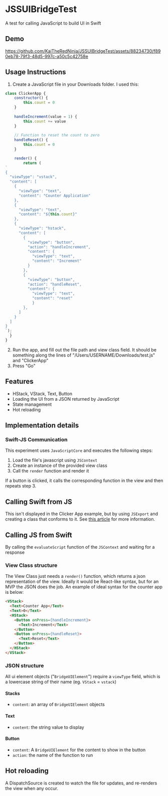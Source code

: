 # JSSUIBridgeTest
A test for calling JavaScript to build UI in Swift

## Demo
https://github.com/KaiTheRedNinja/JSSUIBridgeTest/assets/88234730/f890eb78-79f3-48d5-997c-a50c5c42758e

## Usage Instructions
1. Create a JavaScript file in your Downloads folder. I used this:
```js
class ClickerApp {
    constructor() {
        this.count = 0
    }
    
    handleIncrement(value = 1) {
        this.count += value
    }
    
    // Function to reset the count to zero
    handleReset() {
        this.count = 0
    }

    render() {
        return (
`
{
  "viewType": "vstack",
  "content": [
    {
      "viewType": "text",
      "content": "Counter Application"
    },
    {
      "viewType": "text",
      "content": "${this.count}"
    },
    {
      "viewType": "hstack",
      "content": [
        {
          "viewType": "button",
          "action": "handleIncrement",
          "content": {
            "viewType": "text",
            "content": "Increment"
          }
        },
        {
          "viewType": "button",
          "action": "handleReset",
          "content": {
            "viewType": "text",
            "content": "reset"
            }
        },
      ]
    }
  ]
}
`);
  }
}
```
2. Run the app, and fill out the file path and view class field. It should be something along the lines of "/Users/USERNAME/Downloads/test.js" and "ClickerApp"
3. Press "Go"

## Features
- HStack, VStack, Text, Button
- Loading the UI from a JSON returned by JavaScript
- State management
- Hot reloading

## Implementation details

### Swift-JS Communication
This experiment uses `JavaScriptCore` and executes the following steps:
1. Load the file's javascript using `JSContext`
2. Create an instance of the provided view class
3. Call the `render` function and render it

If a button is clicked, it calls the corresponding function in the view and then repeats step 3.

## Calling Swift from JS
This isn't displayed in the Clicker App example, but by using `JSExport` and creating a class that conforms to it. 
See [this article](https://dev.to/gualtierofr/swift-and-javascript-interaction-35gm) for more information.

## Calling JS from Swift
By calling the `evaluateScript` function of the `JSContext` and waiting for a response

### View Class structure
The View Class just needs a `render()` function, which returns a json representation of the view. 
Ideally it would be React-like syntax, but for an MVP the JSON does the job. An example of ideal syntax for the counter app is below:
```html
<VStack>
  <Text>Counter App</Text>
  <Text>0</Text>
  <HStack>
    <Button onPress={handleIncrement}>
      <Text>Increment</Text>
    </Button>
    <Button onPress={handleReset}>
      <Text>Reset</Text>
    </Button>
  </HStack>
</VStack>
```

### JSON structure
All ui element objects ("`BridgeUIElement`") require a `viewType` field, which is a lowercase string of their name (eg. `VStack` = `vstack`)

#### Stacks
- `content`: an array of `BridgeUIElement` objects

#### Text
- `content`: the string value to display

#### Button
- `content`: A `BridgeUIElement` for the content to show in the button
- `action`: the name of the function to run

## Hot reloading
A DispatchSource is created to watch the file for updates, and re-renders the view when any occur.
